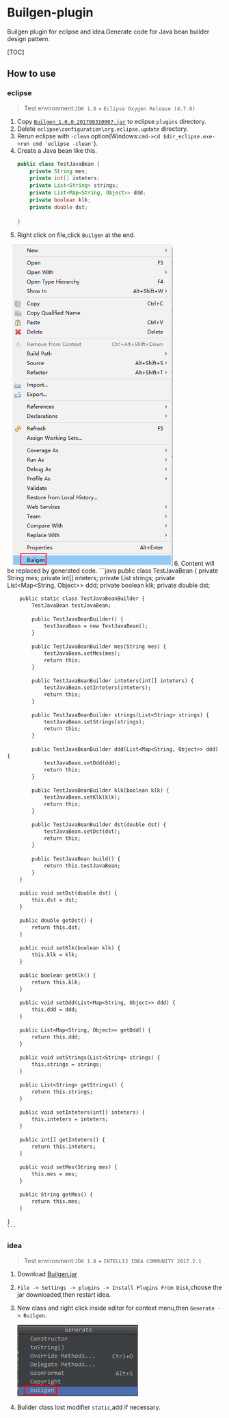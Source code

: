 # Builgen-plugin
Builgen plugin for eclipse and idea.Generate code for Java bean builder design pattern.

[TOC]

## How to use
### eclipse
> Test environment:`JDK 1.8` + `Eclipse Oxygen Release (4.7.0)`

1. Copy [`Builgen_1.0.0.201708310007.jar`](https://github.com/Vabshroo/Builgen-plugin/blob/master/eclipse/Builgen/Builgen_1.0.0.201708310007.jar) to eclipse `plugins` directory.
2. Delete `eclipse\configuration\org.eclipse.update` directory.
3. Rerun eclipse with `-clean` option(Windows:`cmd->cd $dir_eclipse.exe->run cmd 'eclipse -clean'`).
4. Create a Java bean like this.
    ```java
    public class TestJavaBean {
        private String mes;
        private int[] inteters;
        private List<String> strings;
        private List<Map<String, Object>> ddd;
        private boolean klk;
        private double dst;

    }
    ```
5. Right click on file,click `Builgen` at the end.

    ![eclipse-rk](eclipse/Builgen/screenshot/eclipse-rk.png)
6. Content will be replaced by generated code.
    ```java
    public class TestJavaBean {
        private String mes;
        private int[] inteters;
        private List<String> strings;
        private List<Map<String, Object>> ddd;
        private boolean klk;
        private double dst;

        public static class TestJavaBeanBuilder {
            TestJavaBean testJavaBean;

            public TestJavaBeanBuilder() {
                testJavaBean = new TestJavaBean();
            }

            public TestJavaBeanBuilder mes(String mes) {
                testJavaBean.setMes(mes);
                return this;
            }

            public TestJavaBeanBuilder inteters(int[] inteters) {
                testJavaBean.setInteters(inteters);
                return this;
            }

            public TestJavaBeanBuilder strings(List<String> strings) {
                testJavaBean.setStrings(strings);
                return this;
            }

            public TestJavaBeanBuilder ddd(List<Map<String, Object>> ddd) {
                testJavaBean.setDdd(ddd);
                return this;
            }

            public TestJavaBeanBuilder klk(boolean klk) {
                testJavaBean.setKlk(klk);
                return this;
            }

            public TestJavaBeanBuilder dst(double dst) {
                testJavaBean.setDst(dst);
                return this;
            }

            public TestJavaBean build() {
                return this.testJavaBean;
            }
        }

        public void setDst(double dst) {
            this.dst = dst;
        }

        public double getDst() {
            return this.dst;
        }

        public void setKlk(boolean klk) {
            this.klk = klk;
        }

        public boolean getKlk() {
            return this.klk;
        }

        public void setDdd(List<Map<String, Object>> ddd) {
            this.ddd = ddd;
        }

        public List<Map<String, Object>> getDdd() {
            return this.ddd;
        }

        public void setStrings(List<String> strings) {
            this.strings = strings;
        }

        public List<String> getStrings() {
            return this.strings;
        }

        public void setInteters(int[] inteters) {
            this.inteters = inteters;
        }

        public int[] getInteters() {
            return this.inteters;
        }

        public void setMes(String mes) {
            this.mes = mes;
        }

        public String getMes() {
            return this.mes;
        }

    }
    ```
### idea
> Test environment:`JDK 1.8` + `INTELLIJ IDEA COMMUNITY 2017.2.1`

1. Download [Builgen.jar](https://github.com/Vabshroo/Builgen-plugin/blob/master/idea/Builgen/Builgen.jar)
2. `File -> Settings -> plugins -> Install Plugins From Disk`,choose the jar downloaded,then restart idea.
3. New class and right click inside editor for context menu,then `Generate -> Builgen`.

    ![idea-rk](idea/Builgen/screenshot/idea-rk.png)
4. Builder class lost modifier `static`,add if necessary.
